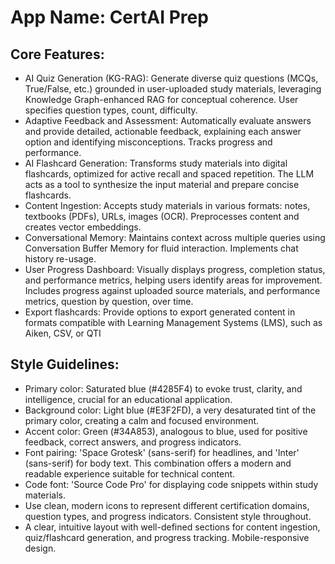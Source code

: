 # **App Name**: CertAI Prep

## Core Features:

- AI Quiz Generation (KG-RAG): Generate diverse quiz questions (MCQs, True/False, etc.) grounded in user-uploaded study materials, leveraging Knowledge Graph-enhanced RAG for conceptual coherence.  User specifies question types, count, difficulty.
- Adaptive Feedback and Assessment: Automatically evaluate answers and provide detailed, actionable feedback, explaining each answer option and identifying misconceptions.  Tracks progress and performance.
- AI Flashcard Generation: Transforms study materials into digital flashcards, optimized for active recall and spaced repetition. The LLM acts as a tool to synthesize the input material and prepare concise flashcards.
- Content Ingestion: Accepts study materials in various formats: notes, textbooks (PDFs), URLs, images (OCR). Preprocesses content and creates vector embeddings.
- Conversational Memory: Maintains context across multiple queries using Conversation Buffer Memory for fluid interaction. Implements chat history re-usage.
- User Progress Dashboard: Visually displays progress, completion status, and performance metrics, helping users identify areas for improvement. Includes progress against uploaded source materials, and performance metrics, question by question, over time.
- Export flashcards: Provide options to export generated content in formats compatible with Learning Management Systems (LMS), such as Aiken, CSV, or QTI

## Style Guidelines:

- Primary color: Saturated blue (#4285F4) to evoke trust, clarity, and intelligence, crucial for an educational application.
- Background color: Light blue (#E3F2FD), a very desaturated tint of the primary color, creating a calm and focused environment.
- Accent color: Green (#34A853), analogous to blue, used for positive feedback, correct answers, and progress indicators.
- Font pairing: 'Space Grotesk' (sans-serif) for headlines, and 'Inter' (sans-serif) for body text. This combination offers a modern and readable experience suitable for technical content.
- Code font: 'Source Code Pro' for displaying code snippets within study materials.
- Use clean, modern icons to represent different certification domains, question types, and progress indicators. Consistent style throughout.
- A clear, intuitive layout with well-defined sections for content ingestion, quiz/flashcard generation, and progress tracking. Mobile-responsive design.